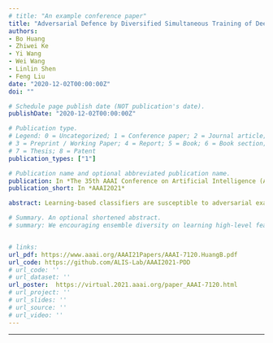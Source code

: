 ```yaml
---
# title: "An example conference paper"
title: "Adversarial Defence by Diversified Simultaneous Training of Deep Ensembles"
authors:
- Bo Huang
- Zhiwei Ke
- Yi Wang
- Wei Wang
- Linlin Shen
- Feng Liu
date: "2020-12-02T00:00:00Z"
doi: ""

# Schedule page publish date (NOT publication's date).
publishDate: "2020-12-02T00:00:00Z"

# Publication type.
# Legend: 0 = Uncategorized; 1 = Conference paper; 2 = Journal article;
# 3 = Preprint / Working Paper; 4 = Report; 5 = Book; 6 = Book section;
# 7 = Thesis; 8 = Patent
publication_types: ["1"]

# Publication name and optional abbreviated publication name.
publication: In *The 35th AAAI Conference on Artificial Intelligence (AAAI 2021).*
publication_short: In *AAAI2021*

abstract: Learning-based classifiers are susceptible to adversarial examples. Existing defence methods are mostly devised on individual classifiers. Recent studies showed that it is viable to increase adversarial robustness by promoting diversity over an ensemble of models. In this paper, we propose adversarial defence by encouraging ensemble diversity on learning high-level feature representations and gradient dispersion in simultaneous training of deep ensemble networks. We perform extensive evaluations under white-box and blackbox attacks including transferred examples and adaptive attacks. Our approach achieves a significant gain of up to 52% in adversarial robustness, compared with the baseline and the state-of-the-art method on image benchmarks with complex data scenes. The proposed approach complements the defence paradigm of adversarial training, and can further boost the performance. The source code is available at https://github.com/ALIS-Lab/AAAI2021-PDD.

# Summary. An optional shortened abstract.
# summary: We encouraging ensemble diversity on learning high-level feature representations and gradient dispersion in simultaneous training of deep ensemble networks.


# links:
url_pdf: https://www.aaai.org/AAAI21Papers/AAAI-7120.HuangB.pdf
url_code: https://github.com/ALIS-Lab/AAAI2021-PDD
# url_code: ''
# url_dataset: ''
url_poster:  https://virtual.2021.aaai.org/paper_AAAI-7120.html
# url_project: ''
# url_slides: ''
# url_source: ''
# url_video: ''
---
```

---
